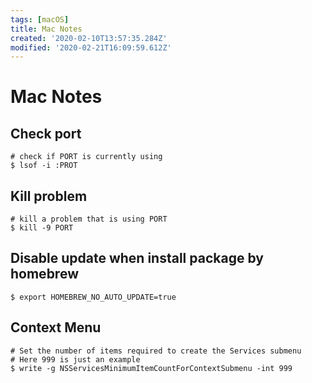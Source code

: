 ```yaml
---
tags: [macOS]
title: Mac Notes
created: '2020-02-10T13:57:35.284Z'
modified: '2020-02-21T16:09:59.612Z'
---
```


# Mac Notes

## Check port
```shell
# check if PORT is currently using
$ lsof -i :PROT
```

## Kill problem
```shell
# kill a problem that is using PORT
$ kill -9 PORT
```

## Disable update when install package by homebrew
```shell
$ export HOMEBREW_NO_AUTO_UPDATE=true
```

## Context Menu
```shell
# Set the number of items required to create the Services submenu
# Here 999 is just an example
$ write -g NSServicesMinimumItemCountForContextSubmenu -int 999
```

